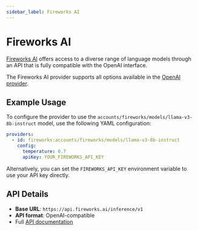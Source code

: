 ```yaml
---
sidebar_label: Fireworks AI
---
```


# Fireworks AI

[Fireworks AI](https://fireworks.ai) offers access to a diverse range of language models through an API that is fully compatible with the OpenAI interface.

The Fireworks AI provider supports all options available in the [OpenAI provider](/docs/providers/openai/).

## Example Usage

To configure the provider to use the `accounts/fireworks/models/llama-v3-8b-instruct` model, use the following YAML configuration:

```yaml
providers:
  - id: fireworks:accounts/fireworks/models/llama-v3-8b-instruct
    config:
      temperature: 0.7
      apiKey: YOUR_FIREWORKS_API_KEY
```

Alternatively, you can set the `FIREWORKS_API_KEY` environment variable to use your API key directly.

## API Details

- **Base URL**: `https://api.fireworks.ai/inference/v1`
- **API format**: OpenAI-compatible
- Full [API documentation](https://docs.fireworks.ai)
